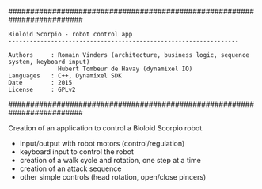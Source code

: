 #########################################################################

    Bioloid Scorpio - robot control app
    -----------------------------------------------------------------
    
    Authors     : Romain Vinders (architecture, business logic, sequence system, keyboard input)
                  Hubert Tombeur de Havay (dynamixel IO)
    Languages   : C++, Dynamixel SDK
    Date        : 2015
    License     : GPLv2

#########################################################################

Creation of an application to control a Bioloid Scorpio robot.

- input/output with robot motors (control/regulation)
- keyboard input to control the robot
- creation of a walk cycle and rotation, one step at a time
- creation of an attack sequence
- other simple controls (head rotation, open/close pincers)
